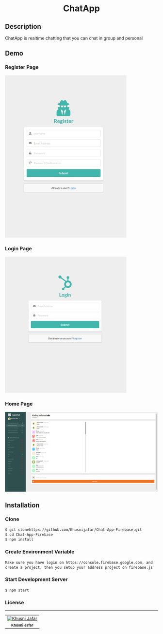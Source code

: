 <div align=center>
    <h1>ChatApp</h1>
</div>


## Description

ChatApp is realtime chatting that you can chat in group and personal

## Demo

### Register Page
<img src="src/images/registerPage.png" width="400px;" alt="X"/>

### Login Page
<img src="src/images/loginPage.png" width="400px;" alt="X"/>

### Home Page
<img src="src/images/homeApp.png" width="1000px;" alt="X"/>

## Installation
### Clone
```
$ git clonehttps://github.com/Khusnijafar/Chat-App-Firebase.git
$ cd Chat-App-Firebase
$ npm install
```

### Create Environment Variable
```
Make sure you have login on https://console.firebase.google.com, and create a project, then you setup your address project on firebase.js

```
### Start Development Server
```
$ npm start
```


### License
----

<center>
  <table>
    <tr>
      <td align="center">
        <a href="https://github.com/mhdrare">
          <img width="100" src="https://avatars3.githubusercontent.com/u/44925089?s=460&v=4" alt="Khusni Jafar"><br/>
          <sub><b>Khusni Jafar</b></sub>
        </a>
      </td>
    </tr>
  </table>
</center>
